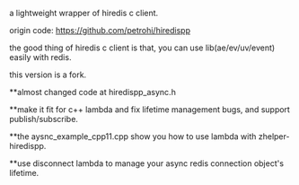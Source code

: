 a lightweight wrapper of hiredis c client.

origin code: https://github.com/petrohi/hiredispp

the good thing of hiredis c client is that, you can use lib(ae/ev/uv/event) easily with redis.

this version is a fork.

**almost changed code at hiredispp_async.h

**make it fit for c++ lambda and fix lifetime management bugs, and support publish/subscribe.

**the aysnc_example_cpp11.cpp show you how to use lambda with zhelper-hiredispp.

**use disconnect lambda to manage your async redis connection object's lifetime.
